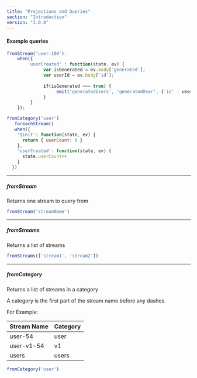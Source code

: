 ```yaml
---
title: "Projections and Queries"
section: "Introduction"
version: "3.0.0"
---
```



#### Example queries

```JavaScript
fromStream('user-100').
    when({
        'userCreated' : function(state, ev) {
              var isGenerated = ev.body['generated'];
              var userId = ev.body['id'];
              
              if(isGenerated === true) {
                   emit('generatedUsers', 'generatedUser', {'id' : userId})
              }
         }
    });
```

```JavaScript
fromCategory('user')
  .foreachStream()
  .when({
    '$init': function(state, ev) {
      return { userCount: 0 }
    },
    'userCreated': function(state, ev) {
      state.userCount++
    }
  })
```

------------


##### fromStream 
Returns one stream to query from
```JavaScript
fromStream('streamName')
```

-----

##### fromStreams
Returns a list of streams
```JavaScript  
fromStreams(['stream1', 'stream2'])
```

-----

##### fromCategory
Returns a list of streams in a category

A category is the first part of the stream name before any dashes.

For Example:

Stream Name  | Category
------------- | -------------
user-54  | user
user-v1-54  | v1
users | users

```JavaScript  
fromCategory('user')
```
